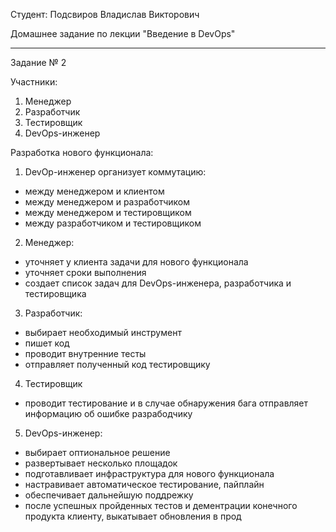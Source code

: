 Студент: Подсвиров Владислав Викторович

Домашнее задание по лекции "Введение в DevOps"

----------------------------------------------------------------------------------------------

Задание № 2

Участники:

1. Менеджер
2. Разработчик
3. Тестировщик
4. DevOps-инженер

Разработка нового функционала:

1. DevOp-инженер организует коммутацию:

  - между менеджером и клиентом
  - между менеджером и разработчиком
  - между менеджером и тестировщиком
  - между разработчиком и тестировщиком

2. Менеджер:

  - уточняет у клиента задачи для нового функционала
  - уточняет сроки выполнения
  - создает список задач для DevOps-инженера, разработчика и тестировщика

3. Разработчик:

  - выбирает необходимый инструмент
  - пишет код
  - проводит внутренние тесты
  - отправляет полученный код тестировщику

4. Тестировщик

  - проводит тестирование и в случае обнаружения бага отправляет информацию об ошибке разрабодчику

5. DevOps-инженер:

  - выбирает оптиональное решение
  - развертывает несколько площадок
  - подготавливает инфраструктура для нового функционала
  - настравивает автоматическое тестирование, пайплайн
  - обеспечивает дальнейшую поддрежку
  - после успешных пройденных тестов и дементрации конечного продукта клиенту, выкатывает обновления в прод